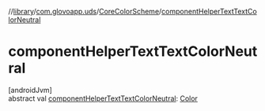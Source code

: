 //[library](../../../index.md)/[com.glovoapp.uds](../index.md)/[CoreColorScheme](index.md)/[componentHelperTextTextColorNeutral](component-helper-text-text-color-neutral.md)

# componentHelperTextTextColorNeutral

[androidJvm]\
abstract val [componentHelperTextTextColorNeutral](component-helper-text-text-color-neutral.md): [Color](https://developer.android.com/reference/kotlin/androidx/compose/ui/graphics/Color.html)
